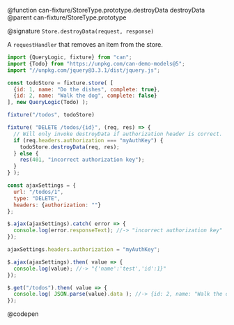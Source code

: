 @function can-fixture/StoreType.prototype.destroyData destroyData
@parent can-fixture/StoreType.prototype

@signature `Store.destroyData(request, response)`

  A `requestHandler` that removes an item from the store.

  ```js
  import {QueryLogic, fixture} from "can";
  import {Todo} from "https://unpkg.com/can-demo-models@5";
  import "//unpkg.com/jquery@3.3.1/dist/jquery.js";

  const todoStore = fixture.store( [
    {id: 1, name: "Do the dishes", complete: true},
    {id: 2, name: "Walk the dog", complete: false}
  ], new QueryLogic(Todo) );

  fixture("/todos", todoStore)

  fixture( "DELETE /todos/{id}", (req, res) => {
    // Will only invoke destroyData if authorization header is correct.
    if (req.headers.authorization === "myAuthKey") {
      todoStore.destroyData(req, res);
    } else {
      res(401, "incorrect authorization key");
    }
  } );

  const ajaxSettings = {
    url: "/todos/1",
    type: "DELETE",
    headers: {authorization: ""}
  };

  $.ajax(ajaxSettings).catch( error => {
    console.log(error.responseText); //-> "incorrect authorization key"
  });

  ajaxSettings.headers.authorization = "myAuthKey";

  $.ajax(ajaxSettings).then( value => {
    console.log(value); //-> "{'name':'test','id':1}"
  });

  $.get("/todos").then( value => {
    console.log( JSON.parse(value).data ); //-> {id: 2, name: "Walk the dog"}
  });

  ```
  @codepen
